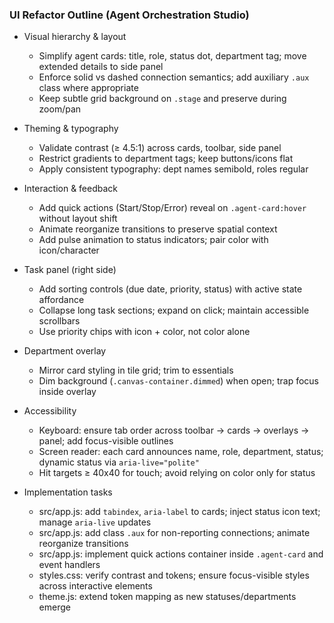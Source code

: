 ### UI Refactor Outline (Agent Orchestration Studio)

- Visual hierarchy & layout
  - Simplify agent cards: title, role, status dot, department tag; move extended details to side panel
  - Enforce solid vs dashed connection semantics; add auxiliary `.aux` class where appropriate
  - Keep subtle grid background on `.stage` and preserve during zoom/pan

- Theming & typography
  - Validate contrast (≥ 4.5:1) across cards, toolbar, side panel
  - Restrict gradients to department tags; keep buttons/icons flat
  - Apply consistent typography: dept names semibold, roles regular

- Interaction & feedback
  - Add quick actions (Start/Stop/Error) reveal on `.agent-card:hover` without layout shift
  - Animate reorganize transitions to preserve spatial context
  - Add pulse animation to status indicators; pair color with icon/character

- Task panel (right side)
  - Add sorting controls (due date, priority, status) with active state affordance
  - Collapse long task sections; expand on click; maintain accessible scrollbars
  - Use priority chips with icon + color, not color alone

- Department overlay
  - Mirror card styling in tile grid; trim to essentials
  - Dim background (`.canvas-container.dimmed`) when open; trap focus inside overlay

- Accessibility
  - Keyboard: ensure tab order across toolbar → cards → overlays → panel; add focus-visible outlines
  - Screen reader: each card announces name, role, department, status; dynamic status via `aria-live="polite"`
  - Hit targets ≥ 40x40 for touch; avoid relying on color only for status

- Implementation tasks
  - src/app.js: add `tabindex`, `aria-label` to cards; inject status icon text; manage `aria-live` updates
  - src/app.js: add class `.aux` for non-reporting connections; animate reorganize transitions
  - src/app.js: implement quick actions container inside `.agent-card` and event handlers
  - styles.css: verify contrast and tokens; ensure focus-visible styles across interactive elements
  - theme.js: extend token mapping as new statuses/departments emerge
